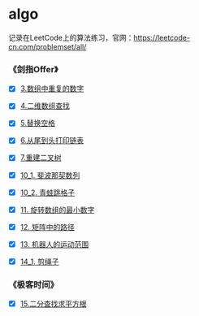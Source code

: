 # algo
记录在LeetCode上的算法练习，官网：https://leetcode-cn.com/problemset/all/


### 《剑指Offer》
- [x] [3.数组中重复的数字](https://github.com/cnting/algo/blob/master/src/offer/explain/Offer3.md)
- [x] [4.二维数组查找](https://github.com/cnting/algo/blob/master/src/offer/explain/Offer4.md)
- [x] [5.替换空格](https://github.com/cnting/algo/blob/master/src/offer/explain/Offer5.md)
- [x] [6.从尾到头打印链表](https://github.com/cnting/algo/blob/master/src/offer/explain/Offer6.md)
- [x] [7.重建二叉树](https://github.com/cnting/algo/blob/master/src/offer/explain/Offer7.md)
- [x] [10_1. 斐波那契数列](https://github.com/cnting/algo/blob/master/src/offer/explain/Offer10_1.md)
- [x] [10_2. 青蛙跳格子](https://github.com/cnting/algo/blob/master/src/offer/explain/Offer10_2.md)
- [x] [11. 旋转数组的最小数字](https://github.com/cnting/algo/blob/master/src/offer/explain/Offer11.md)
- [x] [12. 矩阵中的路径](https://github.com/cnting/algo/blob/master/src/offer/explain/Offer12.md)
- [x] [13. 机器人的运动范围](https://github.com/cnting/algo/blob/master/src/offer/explain/Offer13.md)
- [x] [14_1. 剪绳子](https://github.com/cnting/algo/blob/master/src/offer/explain/Offer14_1.md)


### 《极客时间》
- [x] [15.二分查找求平方根](https://github.com/cnting/algo/blob/master/src/geekbang/day15_binary/BinarySqrt.kt)